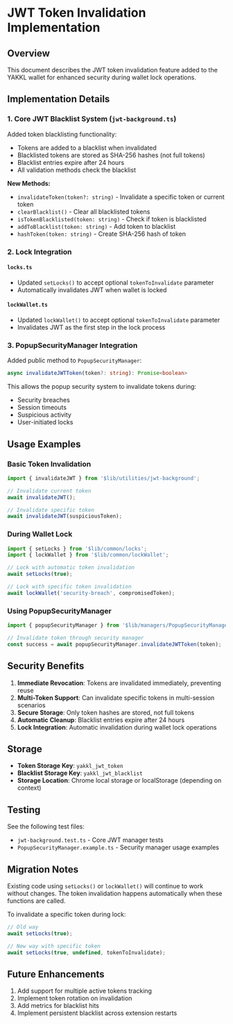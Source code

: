 # JWT Token Invalidation Implementation

## Overview

This document describes the JWT token invalidation feature added to the YAKKL wallet for enhanced security during wallet lock operations.

## Implementation Details

### 1. Core JWT Blacklist System (`jwt-background.ts`)

Added token blacklisting functionality:
- Tokens are added to a blacklist when invalidated
- Blacklisted tokens are stored as SHA-256 hashes (not full tokens)
- Blacklist entries expire after 24 hours
- All validation methods check the blacklist

**New Methods:**
- `invalidateToken(token?: string)` - Invalidate a specific token or current token
- `clearBlacklist()` - Clear all blacklisted tokens
- `isTokenBlacklisted(token: string)` - Check if token is blacklisted
- `addToBlacklist(token: string)` - Add token to blacklist
- `hashToken(token: string)` - Create SHA-256 hash of token

### 2. Lock Integration

#### `locks.ts`
- Updated `setLocks()` to accept optional `tokenToInvalidate` parameter
- Automatically invalidates JWT when wallet is locked

#### `lockWallet.ts`
- Updated `lockWallet()` to accept optional `tokenToInvalidate` parameter
- Invalidates JWT as the first step in the lock process

### 3. PopupSecurityManager Integration

Added public method to `PopupSecurityManager`:
```typescript
async invalidateJWTToken(token?: string): Promise<boolean>
```

This allows the popup security system to invalidate tokens during:
- Security breaches
- Session timeouts
- Suspicious activity
- User-initiated locks

## Usage Examples

### Basic Token Invalidation
```typescript
import { invalidateJWT } from '$lib/utilities/jwt-background';

// Invalidate current token
await invalidateJWT();

// Invalidate specific token
await invalidateJWT(suspiciousToken);
```

### During Wallet Lock
```typescript
import { setLocks } from '$lib/common/locks';
import { lockWallet } from '$lib/common/lockWallet';

// Lock with automatic token invalidation
await setLocks(true);

// Lock with specific token invalidation
await lockWallet('security-breach', compromisedToken);
```

### Using PopupSecurityManager
```typescript
import { popupSecurityManager } from '$lib/managers/PopupSecurityManager';

// Invalidate token through security manager
const success = await popupSecurityManager.invalidateJWTToken(token);
```

## Security Benefits

1. **Immediate Revocation**: Tokens are invalidated immediately, preventing reuse
2. **Multi-Token Support**: Can invalidate specific tokens in multi-session scenarios
3. **Secure Storage**: Only token hashes are stored, not full tokens
4. **Automatic Cleanup**: Blacklist entries expire after 24 hours
5. **Lock Integration**: Automatic invalidation during wallet lock operations

## Storage

- **Token Storage Key**: `yakkl_jwt_token`
- **Blacklist Storage Key**: `yakkl_jwt_blacklist`
- **Storage Location**: Chrome local storage or localStorage (depending on context)

## Testing

See the following test files:
- `jwt-background.test.ts` - Core JWT manager tests
- `PopupSecurityManager.example.ts` - Security manager usage examples

## Migration Notes

Existing code using `setLocks()` or `lockWallet()` will continue to work without changes. The token invalidation happens automatically when these functions are called.

To invalidate a specific token during lock:
```typescript
// Old way
await setLocks(true);

// New way with specific token
await setLocks(true, undefined, tokenToInvalidate);
```

## Future Enhancements

1. Add support for multiple active tokens tracking
2. Implement token rotation on invalidation
3. Add metrics for blacklist hits
4. Implement persistent blacklist across extension restarts